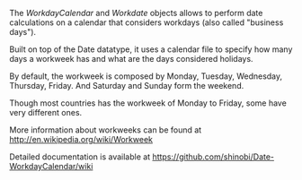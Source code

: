The _WorkdayCalendar_ and _Workdate_ objects allows to perform date calculations on a calendar 
that considers workdays (also called "business days").

Built on top of the Date datatype, it uses a calendar file to specify how 
many days a workweek has and what are the days considered holidays.

By default, the workweek is composed by Monday, Tuesday, Wednesday, Thursday, Friday. 
And Saturday and Sunday form the weekend. 

Though most countries has the workweek of Monday to Friday, some have very 
different ones.

More information about workweeks can be found at
http://en.wikipedia.org/wiki/Workweek

Detailed documentation is available at https://github.com/shinobi/Date-WorkdayCalendar/wiki
